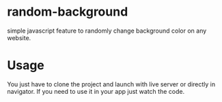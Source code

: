 # random-background
simple javascript feature to  randomly change background color on any website.
# Usage
You just have to clone the project and launch with live server or directly 
in navigator. If you need to use it in your app just watch the code. 

